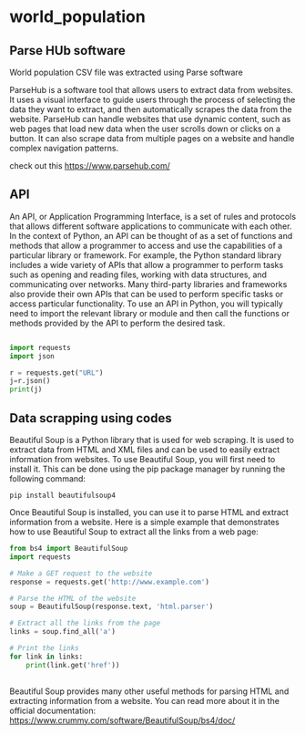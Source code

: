 # world_population

## Parse HUb software

World population CSV file was extracted using Parse software

ParseHub is a software tool that allows users to extract data from websites. It uses a visual interface to guide users through the process of selecting the data they want to extract, and then automatically scrapes the data from the website. ParseHub can handle websites that use dynamic content, such as web pages that load new data when the user scrolls down or clicks on a button. It can also scrape data from multiple pages on a website and handle complex navigation patterns.

check out this https://www.parsehub.com/

## API

An API, or Application Programming Interface, is a set of rules and protocols that allows different software applications to communicate with each other. In the context of Python, an API can be thought of as a set of functions and methods that allow a programmer to access and use the capabilities of a particular library or framework. For example, the Python standard library includes a wide variety of APIs that allow a programmer to perform tasks such as opening and reading files, working with data structures, and communicating over networks. Many third-party libraries and frameworks also provide their own APIs that can be used to perform specific tasks or access particular functionality. To use an API in Python, you will typically need to import the relevant library or module and then call the functions or methods provided by the API to perform the desired task.

```python

import requests
import json

r = requests.get("URL")
j=r.json()
print(j)

```

## Data scrapping using codes

Beautiful Soup is a Python library that is used for web scraping. It is used to extract data from HTML and XML files and can be used to easily extract information from websites. To use Beautiful Soup, you will first need to install it. This can be done using the pip package manager by running the following command:

`pip install beautifulsoup4`

Once Beautiful Soup is installed, you can use it to parse HTML and extract information from a website. Here is a simple example that demonstrates how to use Beautiful Soup to extract all the links from a web page:

```python
from bs4 import BeautifulSoup
import requests

# Make a GET request to the website
response = requests.get('http://www.example.com')

# Parse the HTML of the website
soup = BeautifulSoup(response.text, 'html.parser')

# Extract all the links from the page
links = soup.find_all('a')

# Print the links
for link in links:
    print(link.get('href'))
    
```
    
Beautiful Soup provides many other useful methods for parsing HTML and extracting information from a website. You can read more about it in the official documentation: https://www.crummy.com/software/BeautifulSoup/bs4/doc/
